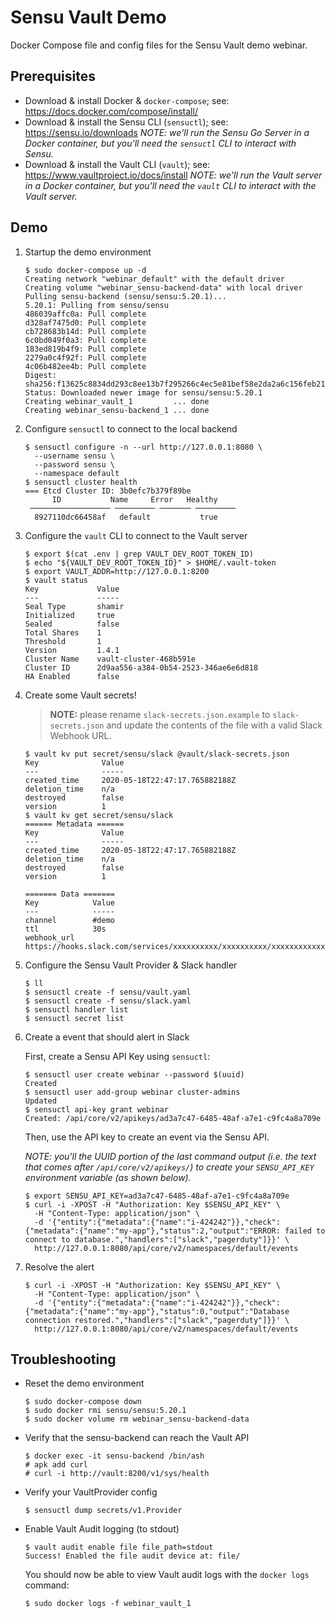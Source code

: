 
# Sensu Vault Demo 

Docker Compose file and config files for the Sensu Vault demo webinar.

## Prerequisites 

- Download & install Docker & `docker-compose`; see: https://docs.docker.com/compose/install/
- Download & install the Sensu CLI (`sensuctl`); see: https://sensu.io/downloads 
  _NOTE: we'll run the Sensu Go Server in a Docker container, but you'll need
  the `sensuctl` CLI to interact with Sensu._
- Download & install the Vault CLI (`vault`); see: https://www.vaultproject.io/docs/install 
  _NOTE: we'll run the Vault server in a Docker container, but you'll need the
  `vault` CLI to interact with the Vault server._

## Demo 

1. Startup the demo environment 

   ```
   $ sudo docker-compose up -d
   Creating network "webinar_default" with the default driver
   Creating volume "webinar_sensu-backend-data" with local driver
   Pulling sensu-backend (sensu/sensu:5.20.1)...
   5.20.1: Pulling from sensu/sensu
   486039affc0a: Pull complete
   d328af7475d0: Pull complete
   cb728683b14d: Pull complete
   6c0bd049f0a3: Pull complete
   183ed819b4f9: Pull complete
   2279a0c4f92f: Pull complete
   4c06b482ee4b: Pull complete
   Digest: sha256:f13625c8834dd293c8ee13b7f295266c4ec5e81bef58e2da2a6c156feb212c68
   Status: Downloaded newer image for sensu/sensu:5.20.1
   Creating webinar_vault_1         ... done
   Creating webinar_sensu-backend_1 ... done
   ```

2. Configure `sensuctl` to connect to the local backend

   ```   
   $ sensuctl configure -n --url http://127.0.0.1:8080 \
     --username sensu \
     --password sensu \
     --namespace default
   $ sensuctl cluster health
   === Etcd Cluster ID: 3b0efc7b379f89be
         ID           Name     Error   Healthy  
    ────────────────── ───────── ─────── ───────── 
     8927110dc66458af   default           true
   ```

3. Configure the `vault` CLI to connect to the Vault server

   ```
   $ export $(cat .env | grep VAULT_DEV_ROOT_TOKEN_ID)
   $ echo "${VAULT_DEV_ROOT_TOKEN_ID}" > $HOME/.vault-token
   $ export VAULT_ADDR=http://127.0.0.1:8200
   $ vault status
   Key             Value
   ---             -----
   Seal Type       shamir
   Initialized     true
   Sealed          false
   Total Shares    1
   Threshold       1
   Version         1.4.1
   Cluster Name    vault-cluster-468b591e
   Cluster ID      2d9aa556-a384-0b54-2523-346ae6e6d818
   HA Enabled      false
   ```

4. Create some Vault secrets!

   > **NOTE:** please rename `slack-secrets.json.example` to `slack-secrets.json` 
     and update the contents of the file with a valid Slack Webhook URL. 

   ```
   $ vault kv put secret/sensu/slack @vault/slack-secrets.json 
   Key              Value
   ---              -----
   created_time     2020-05-18T22:47:17.765882188Z
   deletion_time    n/a
   destroyed        false
   version          1
   $ vault kv get secret/sensu/slack 
   ====== Metadata ======
   Key              Value
   ---              -----
   created_time     2020-05-18T22:47:17.765882188Z
   deletion_time    n/a
   destroyed        false
   version          1
   
   ======= Data =======
   Key            Value
   ---            -----
   channel        #demo
   ttl            30s
   webhook_url    https://hooks.slack.com/services/xxxxxxxxxx/xxxxxxxxxx/xxxxxxxxxxxxxxxxxxxx
   ```

4. Configure the Sensu Vault Provider & Slack handler 

   ```
   $ ll
   $ sensuctl create -f sensu/vault.yaml
   $ sensuctl create -f sensu/slack.yaml 
   $ sensuctl handler list 
   $ sensuctl secret list 
   ```

5. Create a event that should alert in Slack 

   First, create a Sensu API Key using `sensuctl`:

   ```
   $ sensuctl user create webinar --password $(uuid)
   Created
   $ sensuctl user add-group webinar cluster-admins
   Updated
   $ sensuctl api-key grant webinar 
   Created: /api/core/v2/apikeys/ad3a7c47-6485-48af-a7e1-c9fc4a8a709e
   ```


   Then, use the API key to create an event via the Sensu API.

   _NOTE: you'll the UUID portion of the last command output (i.e. the text 
   that comes after `/api/core/v2/apikeys/`) to create your `SENSU_API_KEY` 
   environment variable (as shown below)._

   ```
   $ export SENSU_API_KEY=ad3a7c47-6485-48af-a7e1-c9fc4a8a709e
   $ curl -i -XPOST -H "Authorization: Key $SENSU_API_KEY" \
     -H "Content-Type: application/json" \
     -d '{"entity":{"metadata":{"name":"i-424242"}},"check":{"metadata":{"name":"my-app"},"status":2,"output":"ERROR: failed to connect to database.","handlers":["slack","pagerduty"]}}' \
     http://127.0.0.1:8080/api/core/v2/namespaces/default/events
   ```

6. Resolve the alert 

   ```
   $ curl -i -XPOST -H "Authorization: Key $SENSU_API_KEY" \
     -H "Content-Type: application/json" \
     -d '{"entity":{"metadata":{"name":"i-424242"}},"check":{"metadata":{"name":"my-app"},"status":0,"output":"Database connection restored.","handlers":["slack","pagerduty"]}}' \
     http://127.0.0.1:8080/api/core/v2/namespaces/default/events
   ```

## Troubleshooting 

- Reset the demo environment 

  ```
  $ sudo docker-compose down 
  $ sudo docker rmi sensu/sensu:5.20.1
  $ sudo docker volume rm webinar_sensu-backend-data
  ```

- Verify that the sensu-backend can reach the Vault API

  ```
  $ docker exec -it sensu-backend /bin/ash 
  # apk add curl 
  # curl -i http://vault:8200/v1/sys/health 
  ``` 

- Verify your VaultProvider config 

  ```
  $ sensuctl dump secrets/v1.Provider 
  ```

- Enable Vault Audit logging (to stdout)

  ```
  $ vault audit enable file file_path=stdout
  Success! Enabled the file audit device at: file/
  ``` 

  You should now be able to view Vault audit logs with the `docker logs`
  command: 
  
  ```
  $ sudo docker logs -f webinar_vault_1
  ```
